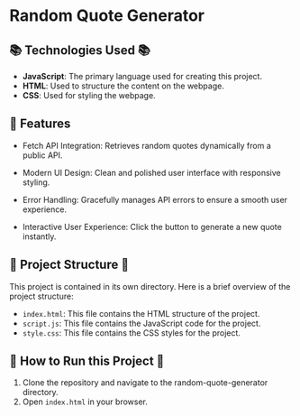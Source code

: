 # Random Quote Generator

## 📚 Technologies Used 📚

- **JavaScript**: The primary language used for creating this project.
- **HTML**: Used to structure the content on the webpage.
- **CSS**: Used for styling the webpage.

## 🌟 Features

- Fetch API Integration: Retrieves random quotes dynamically from a public API.

- Modern UI Design: Clean and polished user interface with responsive styling.

- Error Handling: Gracefully manages API errors to ensure a smooth user experience.

- Interactive User Experience: Click the button to generate a new quote instantly.

## 📂 Project Structure 📂

This project is contained in its own directory. Here is a brief overview of the project structure:

- `index.html`: This file contains the HTML structure of the project.
- `script.js`: This file contains the JavaScript code for the project.
- `style.css`: This file contains the CSS styles for the project.

## 🚀 How to Run this Project 🚀

1. Clone the repository and navigate to the random-quote-generator directory.
2. Open `index.html` in your browser.
